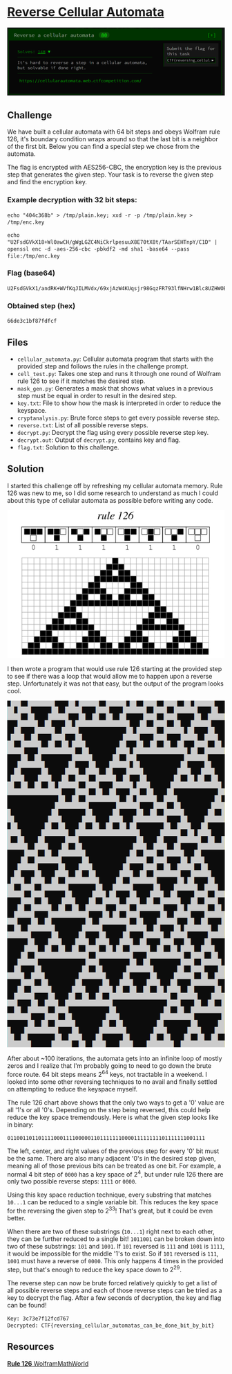 # [Reverse Cellular Automata](https://cellularautomata.web.ctfcompetition.com/)

![Reversing Cellular Automata](images/rca.png "Img")

## Challenge

We have built a cellular automata with 64 bit steps and obeys Wolfram rule 126, it's boundary condition wraps around so that the last bit is a neighbor of the first bit. Below you can find a special step we chose from the automata.

The flag is encrypted with AES256-CBC, the encryption key is the previous step that generates the given step. Your task is to reverse the given step and find the encryption key.

### Example decryption with 32 bit steps:

```
echo "404c368b" > /tmp/plain.key; xxd -r -p /tmp/plain.key > /tmp/enc.key
```

```
echo "U2FsdGVkX18+Wl0awCH/gWgLGZC4NiCkrlpesuuX8E70tX8t/TAarSEHTnpY/C1D" | openssl enc -d -aes-256-cbc -pbkdf2 -md sha1 -base64 --pass file:/tmp/enc.key
```

### Flag (base64)

```
U2FsdGVkX1/andRK+WVfKqJILMVdx/69xjAzW4KUqsjr98GqzFR793lfNHrw1Blc8UZHWOBrRhtLx3SM38R1MpRegLTHgHzf0EAa3oUeWcQ=
```

### Obtained step (hex)

```
66de3c1bf87fdfcf
```

## Files

* `cellular_automata.py`: Cellular automata program that starts with the provided step and follows the rules in the challenge prompt.
* `cell_test.py`: Takes one step and runs it through one round of Wolfram rule 126 to see if it matches the desired step.
* `mask_gen.py`: Generates a mask that shows what values in a previous step must be equal in order to result in the desired step.
* `key.txt`: File to show how the mask is interpreted in order to reduce the keyspace.
* `cryptanalysis.py`: Brute force steps to get every possible reverse step.
* `reverse.txt`: List of all possible reverse steps.
* `decrypt.py`: Decrypt the flag using every possible reverse step key.
* `decrypt.out`: Output of `decrypt.py`, contains key and flag.
* `flag.txt`: Solution to this challenge.

## Solution

I started this challenge off by refreshing my cellular automata memory. Rule 126 was new to me, so I did some research to understand as much I could about this type of cellular automata as possible before writing any code. 

![Rule 126](images/rule126.gif)

I then wrote a program that would use rule 126 starting at the provided step to see if there was a loop that would allow me to happen upon a reverse step. Unfortunately it was not that easy, but the output of the program looks cool.

![Custom Rule 126](images/custom_automata.png "Img")

After about ~100 iterations, the automata gets into an infinite loop of mostly zeros and I realize that I'm probably going to need to go down the brute force route. 64 bit steps means 2<sup>64</sup> keys, not tractable in a weekend. I looked into some other reversing techniques to no avail and finally settled on attempting to reduce the keyspace myself.

The rule 126 chart above shows that the only two ways to get a '0' value are all '1's or all '0's. Depending on the step being reversed, this could help reduce the key space tremendously. Here is what the given step looks like in binary:

```
0110011011011110001111000001101111111000011111111101111111001111
```

The left, center, and right values of the previous step for every '0' bit must be the same. There are also many adjacent '0's in the desired step given, meaning all of those previous bits can be treated as one bit. For example, a normal 4 bit step of `0000` has a key space of 2<sup>4</sup>, but under rule 126 there are only two possible reverse steps: `1111` or `0000`.

Using this key space reduction technique, every substring that matches `10...1`  can be reduced to a single variable bit. This reduces the key space for the reversing the given step to 2<sup>33</sup>! That's great, but it could be even better.

When there are two of these substrings (`10...1`) right next to each other, they can be further reduced to a single bit! `1011001` can be broken down into two of these substrings: `101` and `1001`. If `101` reversed is `111` and `1001` is `1111`, it would be impossible for the middle '1's to exist. So if `101` reversed is `111`, `1001` must have a reverse of `0000`. This only happens 4 times in the provided step, but that's enough to reduce the key space down to 2<sup>29</sup>.

The reverse step can now be brute forced relatively quickly to get a list of all possible reverse steps and each of those reverse steps can be tried as a key to decrypt the flag. After a few seconds of decryption, the key and flag can be found!

```
Key: 3c73e7f12fcd767
Decrypted: CTF{reversing_cellular_automatas_can_be_done_bit_by_bit}
```

## Resources

[**Rule 126** WolframMathWorld](http://mathworld.wolfram.com/Rule126.html)
